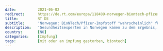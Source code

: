 ```yaml
---
date:          2021-06-02
redirect:      https://de.rt.com/europa/118409-norwegen-biontech-pfizer-impfstoff-wahrscheinlich-fuer-tod-aelterer-verantwortlich/
title:         RT DE
subtitle:      'Norwegen: BioNTech/Pfizer-Impfstoff "wahrscheinlich" für den Tod einiger Älterer verantwortlich'
description:   'Gesundheitsexperten in Norwegen kamen zu dem Ergebnis, dass der BioNTech/Pfizer-Impfstoff in mindestens zehn Fällen "wahrscheinlich" für den Tod älterer Menschen verantwortlich war. Es bestehe das Risiko, dass gebrechliche Menschen durch die Impfung verfrüht sterben.'
country:       [NO]
categories:    [Impfung]
tags:          [mit oder an impfung gestorben, biontech]
---
```

